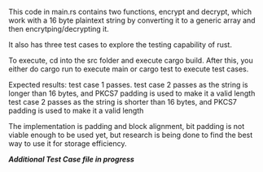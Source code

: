 This code in main.rs contains two functions, encrypt and decrypt, which work with a 16 byte plaintext string by converting it to a generic array and then encrytping/decrypting it. 

It also has three test cases to explore the testing capability of rust.

To execute, cd into the src folder and execute cargo build. After this, you either do cargo run to execute main or cargo test to execute test cases.

Expected results:
test case 1 passes.
test case 2 passes as the string is longer than 16 bytes, and PKCS7 padding is used to make it a valid length
test case 2 passes as the string is shorter than 16 bytes, and PKCS7 padding is used to make it a valid length

The implementation is padding and block alignment, bit padding is not viable enough to be used yet, but research is being done to find the best way to use it for storage efficiency.

***Additional Test Case file in progress***
